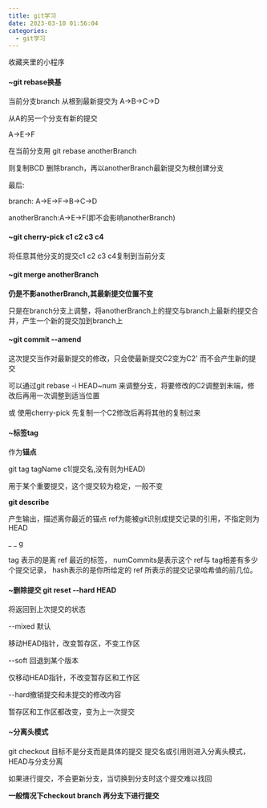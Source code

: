 ```yaml
---
title: git学习
date: 2023-03-10 01:56:04
categories: 
  - git学习
---
```




收藏夹里的小程序





#### ~git rebase换基

当前分支branch 从根到最新提交为 A->B->C->D

从A的另一个分支有新的提交

A->E->F

在当前分支用 git rebase anotherBranch

则复制BCD 删除branch，再以anotherBranch最新提交为根创建分支

最后:

branch: A->E->F->B->C->D

anotherBranch:A->E->F(即不会影响anotherBranch)



#### ~git cherry-pick c1 c2 c3 c4

将任意其他分支的提交c1 c2 c3 c4复制到当前分支



#### ~git merge anotherBranch

**仍是不影anotherBranch,其最新提交位置不变**

只是在branch分支上调整，将anotherBranch上的提交与branch上最新的提交合并，产生一个新的提交加到branch上

#### ~git commit --amend

这次提交当作对最新提交的修改，只会使最新提交C2变为C2' 而不会产生新的提交

可以通过git rebase -i HEAD~num 来调整分支，将要修改的C2调整到末端，修改后再用一次调整到适当位置

或 使用cherry-pick 先复制一个C2修改后再将其他的复制过来

#### ~标签tag

作为**锚点**

git tag tagName c1(提交名,没有则为HEAD)

用于某个重要提交，这个提交较为稳定，一般不变

**git describe <ref>** 

产生输出，描述离你最近的锚点 ref为能被git识别成提交记录的引用，不指定则为HEAD

<tag>_ <numCommits>_ g<hash>

tag 表示的是离 ref 最近的标签， numCommits是表示这个 ref与 tag相差有多少个提交记录， hash表示的是你所给定的 ref 所表示的提交记录哈希值的前几位。



#### ~删除提交 git reset --hard HEAD

将返回到上次提交的状态

--mixed 默认

移动HEAD指针，改变暂存区，不变工作区

--soft 回退到某个版本

仅移动HEAD指针，不改变暂存区和工作区

--hard撤销提交和未提交的修改内容

暂存区和工作区都改变，变为上一次提交

#### ~分离头模式

git checkout 目标不是分支而是具体的提交  提交名或引用则进入分离头模式，HEAD与分支分离

如果进行提交，不会更新分支，当切换到分支时这个提交难以找回

**一般情况下checkout branch 再分支下进行提交**







